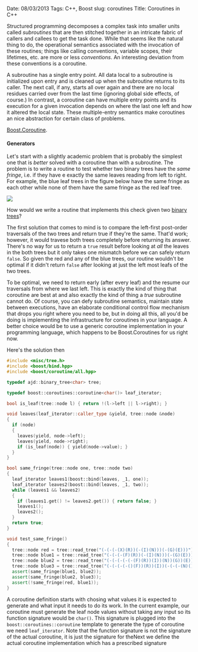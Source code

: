 Date: 08/03/2013
Tags: C++, Boost
slug: coroutines
Title: Coroutines in C++

Structured programming decomposes a complex task into smaller units called _subroutines_ that are
then stitched together in an intricate fabric of callers and callees to get the task done. While
that seems like the natural thing to do, the operational semantics associated with the invocation of
these routines; things like calling conventions, variable scopes, their lifetimes, etc. are more or
less _conventions_. An interesting deviation from these conventions is a coroutine.

A subroutine has a single entry point. All data local to a subroutine is initialized upon entry and
is cleaned up when the subroutine returns to its caller. The next call, if any, starts all over
again and there are no local residues carried over from the last time (ignoring global side effects,
of course.) In contrast, a coroutine can have multiple entry points and its execution for a given
invocation depends on where the last one left and how it altered the local state. These
multiple-entry semantics make coroutines an nice abstraction for certain class of problems.

[Boost.Coroutine][coro].

#### Generators

Let's start with a slightly academic problem that is probably the simplest one that is _better_
solved with a coroutine than with a subroutine. The problem is to write a routine to test whether
two binary trees have the _same fringe_, i.e. if they have e exactly the same leaves reading from
left to right. For example, the blue leaf trees in the figure below have the same fringe as each
other while none of them have the same fringe as the red leaf tree.

<img src="/static/images/samefringe.png">

How would we write a routine that implements this check given two [binary trees][mytree]?

The first solution that comes to mind is to compare the left-first post-order traversals of the two
trees and return true if they're the same. That'd work; however, it would travese both trees
completely before returning its answer. There's no way for us to return a `true` result before
looking at _all_ the leaves in the both trees but it only takes one mismatch before we can safely
return `false`. So given the red and any of the blue trees, our routine wouldn't be optimal if it
didn't return `false` after looking at just the left most leafs of the two trees.

To be optimal, we need to return early (after every leaf) and the resume our traversals from where
we last left. This is exactly the kind of thing that coroutine are best at and also exactly the kind
of thing a _true_ subroutine cannot do. Of course, you can defy subroutine semantics, maintain state
between executions, have an elaborate conditional control flow mechanism that drops you right where
you need to be, but in doing all this, all you'd be doing is implementing the infrastructure for
coroutines in your language. A better choice would be to use a generic coroutine implementation in
your programming language, which happens to be Boost.Coroutines for us right now.

Here's the solution then

``` c++
#include <misc/tree.h>
#include <boost/bind.hpp>
#include <boost/coroutine/all.hpp>

typedef ajd::binary_tree<char> tree;

typedef boost::coroutines::coroutine<char()> leaf_iterator;

bool is_leaf(tree::node l) { return !(l->left || l->right); }

void leaves(leaf_iterator::caller_type &yield, tree::node &node)
{
  if (node)
  {
    leaves(yield, node->left);
    leaves(yield, node->right);
    if (is_leaf(node)) { yield(node->value); }
  }
}

bool same_fringe(tree::node one, tree::node two)
{
  leaf_iterator leaves1(boost::bind(leaves, _1, one));
  leaf_iterator leaves2(boost::bind(leaves, _1, two));
  while (leaves1 && leaves2)
  {
    if (leaves1.get() != leaves2.get()) { return false; }
    leaves1();
    leaves2();
  }
  return true;
}

void test_same_fringe()
{
  tree::node red = tree::read_tree("(-(-(-(X)(R))(-(I)(N)))(-(G)(E)))");
  tree::node blue1 = tree::read_tree("(-(-(-(F)(R))(-(I)(N)))(-(G)(E)))");
  tree::node blue2 = tree::read_tree("(-(-(-(-(-(F)(R))(I))(N))(G))(E))");
  tree::node blue3 = tree::read_tree("(-(-(-(-()(F))(R))(I))(-(-(-(N)())(G))(E))");
  assert(same_fringe(blue1, blue2));
  assert(same_fringe(blue2, blue3));
  assert(!same_fringe(red, blue1));
}
```

A coroutine definition starts with chosing what values it is expected to generate and what input it
needs to do its work. In the current example, our coroutine must generate the leaf node values
without taking any input so its function signature would be `char()`. This signature is plugged into
the `boost::coroutines::coroutine` template to generate the type of coroutine we need
`leaf_iterator`. Note that the function signature is not the signature of the actual coroutine, it
is just the signature for theNext we define the actual coroutine implementation which has a prescribed signature





[dabeaz]: http://dabeaz.com/coroutines/
[mytree]: https://github.com/aldrin/home/blob/master/code/c%2B%2B/misc/tree.h
[coro]: http://www.boost.org/doc/libs/release/libs/coroutine/doc/html/index.html
